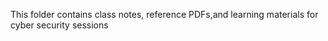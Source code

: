 This folder contains class notes, reference PDFs,and learning materials for cyber security sessions
